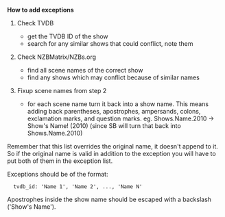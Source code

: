 **How to add exceptions**

1. Check TVDB
    * get the TVDB ID of the show
    * search for any similar shows that could conflict, note them

2. Check NZBMatrix/NZBs.org
    * find all scene names of the correct show
    * find any shows which may conflict because of similar names

3. Fixup scene names from step 2
    * for each scene name turn it back into a show name. This means adding back parentheses, apostrophes, ampersands, colons, exclamation marks, and question marks.
eg. Shows.Name.2010 -> Show's Name! (2010) (since SB will turn that back into Shows.Name.2010)

Remember that this list overrides the original name, it doesn't append to it. So if the original name is valid in addition to the exception you will have to put both of them in the exception list.

Exceptions should be of the format:

      tvdb_id: 'Name 1', 'Name 2', ..., 'Name N'

Apostrophes inside the show name should be escaped with a backslash ('Show\'s Name').
